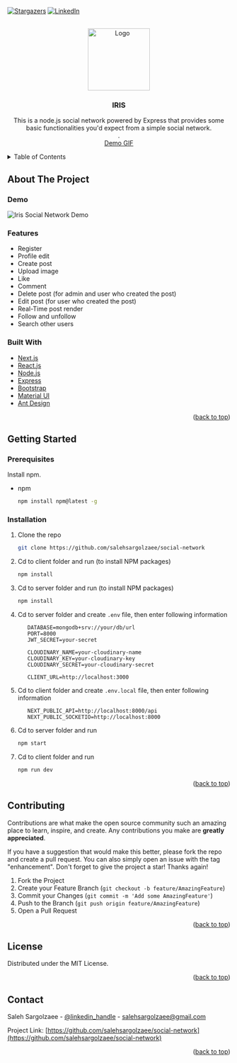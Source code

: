 [![Stargazers][stars-shield]](https://github.com/salehsargolzaee/social-network/stargazers)
[![LinkedIn][linkedin-shield]][linkedin-url]



<!-- PROJECT LOGO -->
<br />
<div align="center">
  <a href="https://github.com/salehsargolzaee/social-network">
    <img src="https://res.cloudinary.com/salehsrz/image/upload/v1640544385/logo_xuznxs.png" alt="Logo" width="140" height="140">
  </a>

<h3  align="center">IRIS</h3>

  <p align="center">
    This is a node.js social network powered by Express that provides some basic functionalities you'd expect from a simple social network.
     <br />
      .
     <br />
    <a href="#demo">Demo GIF</a>
  </p>
</div>



<!-- TABLE OF CONTENTS -->
<details>
  <summary>Table of Contents</summary>
  <ol>
    <li>
      <a href="#about-the-project">About The Project</a>
      <ul>
        <li><a href="#features">Features</a></li>
        <li><a href="#built-with">Built With</a></li>
        <li><a href="#demo">Demo</a></li>
      </ul>
    </li>
    <li>
      <a href="#getting-started">Getting Started</a>
      <ul>
        <li><a href="#prerequisites">Prerequisites</a></li>
        <li><a href="#installation">Installation</a></li>
      </ul>
    </li>
    <li><a href="#contributing">Contributing</a></li>
    <li><a href="#license">License</a></li>
    <li><a href="#contact">Contact</a></li>
  </ol>
</details>



<!-- ABOUT THE PROJECT -->
## About The Project

### Demo
![Iris Social Network Demo](demo/demo.gif)

### Features

* Register
* Profile edit
* Create post
* Upload image
* Like 
* Comment
* Delete post (for admin and user who created the post)
* Edit post (for user who created the post)
* Real-Time post render
* Follow and unfollow
* Search other users



### Built With

* [Next.js](https://nextjs.org/)
* [React.js](https://reactjs.org/)
* [Node.js](https://nodejs.org/en/)
* [Express](https://expressjs.com/)
* [Bootstrap](https://getbootstrap.com)
* [Material UI](https://mui.com/)
* [Ant Design](https://ant.design/)



<p align="right">(<a href="#top">back to top</a>)</p>



<!-- GETTING STARTED -->
## Getting Started

### Prerequisites

Install npm.
* npm
  ```sh
  npm install npm@latest -g
  ```

### Installation

1. Clone the repo
   ```sh
   git clone https://github.com/salehsargolzaee/social-network
   ```
2. Cd to client folder and run (to install NPM packages)
   ```sh
   npm install
   ```
3. Cd to server folder and run (to install NPM packages)
   ```sh
   npm install
   ```
4. Cd to server folder and create `.env` file, then enter following information
   ```
      DATABASE=mongodb+srv://your/db/url
      PORT=8000
      JWT_SECRET=your-secret

      CLOUDINARY_NAME=your-cloudinary-name
      CLOUDINARY_KEY=your-cloudinary-key
      CLOUDINARY_SECRET=your-cloudinary-secret

      CLIENT_URL=http://localhost:3000
   ```
5. Cd to client folder and create `.env.local` file, then enter following information
   ```
      NEXT_PUBLIC_API=http://localhost:8000/api
      NEXT_PUBLIC_SOCKETIO=http://localhost:8000
   ```
6. Cd to server folder and run
     ```sh
   npm start
   ```
7. Cd to client folder and run
   ```sh
   npm run dev
   ```

<p align="right">(<a href="#top">back to top</a>)</p>



<!-- CONTRIBUTING -->
## Contributing

Contributions are what make the open source community such an amazing place to learn, inspire, and create. Any contributions you make are **greatly appreciated**.

If you have a suggestion that would make this better, please fork the repo and create a pull request. You can also simply open an issue with the tag "enhancement".
Don't forget to give the project a star! Thanks again!

1. Fork the Project
2. Create your Feature Branch (`git checkout -b feature/AmazingFeature`)
3. Commit your Changes (`git commit -m 'Add some AmazingFeature'`)
4. Push to the Branch (`git push origin feature/AmazingFeature`)
5. Open a Pull Request

<p align="right">(<a href="#top">back to top</a>)</p>



<!-- LICENSE -->
## License

Distributed under the MIT License.

<p align="right">(<a href="#top">back to top</a>)</p>



<!-- CONTACT -->
## Contact

Saleh Sargolzaee - [@linkedin_handle](https://linkedin.com/in/saleh-sargolzaee-819ba119a) - salehsargolzaee@gmail.com

Project Link: [https://github.com/salehsargolzaee/social-network](https://github.com/salehsargolzaee/social-network)

<p align="right">(<a href="#top">back to top</a>)</p>




<!-- MARKDOWN LINKS & IMAGES -->
[stars-shield]: https://img.shields.io/github/stars/salehsargolzaee/social-network.svg?style=for-the-badge
[stars-url]: https://github.com/salehsargolzaee/social-network/stargazers
[linkedin-shield]: https://img.shields.io/badge/-LinkedIn-black.svg?style=for-the-badge&logo=linkedin&colorB=555
[linkedin-url]: https://linkedin.com/in/saleh-sargolzaee-819ba119a
[product-screenshot]: images/screenshot.png
